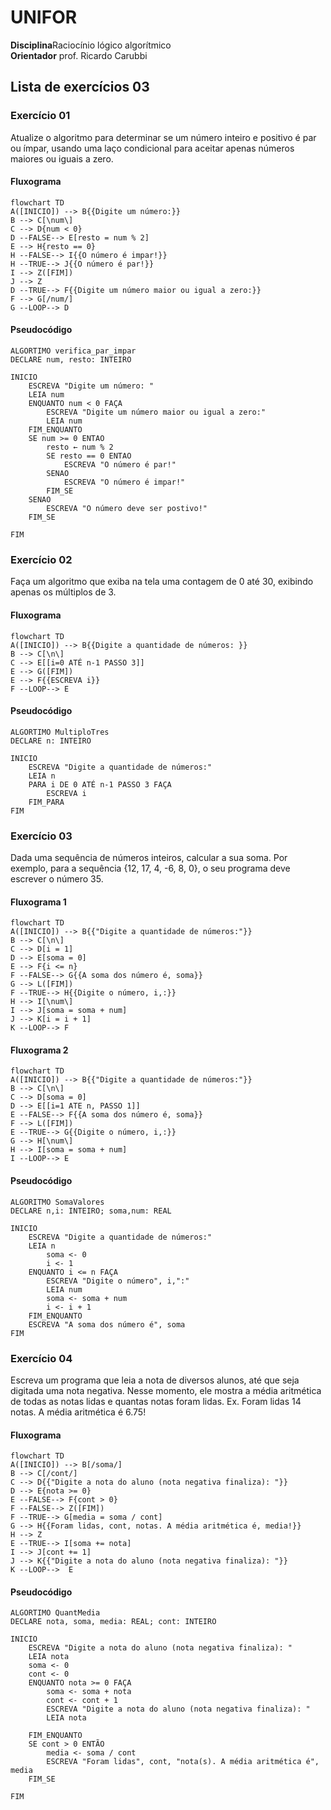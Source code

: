 # UNIFOR
**Disciplina**Raciocínio lógico algorítmico <br>
**Orientador** prof. Ricardo Carubbi
## Lista de exercícios 03

### Exercício 01
Atualize o algoritmo para determinar se um número inteiro e positivo é par ou ímpar, usando uma laço condicional para aceitar apenas números maiores ou iguais a zero. 

#### Fluxograma

```mermaid
flowchart TD
A([INICIO]) --> B{{Digite um número:}}
B --> C[\num\]
C --> D{num < 0}
D --FALSE--> E[resto = num % 2]
E --> H{resto == 0}
H --FALSE--> I{{O número é impar!}}
H --TRUE--> J{{O número é par!}}
I --> Z([FIM])
J --> Z
D --TRUE--> F{{Digite um número maior ou igual a zero:}}
F --> G[/num/]
G --LOOP--> D
```

#### Pseudocódigo 

```
ALGORTIMO verifica_par_impar
DECLARE num, resto: INTEIRO

INICIO
	ESCREVA "Digite um número: "
	LEIA num
	ENQUANTO num < 0 FAÇA
		ESCREVA "Digite um número maior ou igual a zero:"
		LEIA num
    FIM_ENQUANTO
	SE num >= 0 ENTAO
		resto ← num % 2
		SE resto == 0 ENTAO
			ESCREVA "O número é par!"
		SENAO
			ESCREVA "O número é impar!"
        FIM_SE
	SENAO                               
		ESCREVA "O número deve ser postivo!"
    FIM_SE

FIM
```
### Exercício 02 
Faça um algoritmo que exiba na tela uma contagem de 0 até 30, exibindo apenas os múltiplos de 3.

#### Fluxograma 

```mermaid
flowchart TD
A([INICIO]) --> B{{Digite a quantidade de números: }}
B --> C[\n\]
C --> E[[i=0 ATÉ n-1 PASSO 3]]
E --> G([FIM])
E --> F{{ESCREVA i}}
F --LOOP--> E
```

#### Pseudocódigo

```
ALGORTIMO MultiploTres
DECLARE n: INTEIRO

INICIO
	ESCREVA "Digite a quantidade de números:"
	LEIA n
	PARA i DE 0 ATÉ n-1 PASSO 3 FAÇA
		ESCREVA i
    FIM_PARA
FIM
```
### Exercício 03 
Dada uma sequência de números inteiros, calcular a sua soma. 
Por exemplo, para a sequência {12, 17, 4, -6, 8, 0}, o seu programa deve escrever o número 35.

#### Fluxograma 1

```mermaid
flowchart TD
A([INICIO]) --> B{{"Digite a quantidade de números:"}}
B --> C[\n\]
C --> D[i = 1]
D --> E[soma = 0]
E --> F{i <= n}
F --FALSE--> G{{A soma dos número é, soma}}
G --> L([FIM])
F --TRUE--> H{{Digite o número, i,:}}
H --> I[\num\]
I --> J[soma = soma + num]
J --> K[i = i + 1]
K --LOOP--> F
```

#### Fluxograma 2
```mermaid
flowchart TD
A([INICIO]) --> B{{"Digite a quantidade de números:"}}
B --> C[\n\]
C --> D[soma = 0]
D --> E[[i=1 ATE n, PASSO 1]]
E --FALSE--> F{{A soma dos número é, soma}}
F --> L([FIM])
E --TRUE--> G{{Digite o número, i,:}}
G --> H[\num\]
H --> I[soma = soma + num]
I --LOOP--> E
```

#### Pseudocódigo 

```
ALGORITMO SomaValores
DECLARE n,i: INTEIRO; soma,num: REAL

INICIO
	ESCREVA "Digite a quantidade de números:"
	LEIA n
	    soma <- 0
	    i <- 1
	ENQUANTO i <= n FAÇA
		ESCREVA "Digite o número", i,":"
		LEIA num
		soma <- soma + num
		i <- i + 1
    FIM_ENQUANTO
	ESCREVA "A soma dos número é", soma
FIM
```
### Exercício 04 
Escreva um programa que leia a nota de diversos alunos, até que seja digitada uma nota negativa. 
Nesse momento, ele mostra a média aritmética de todas as notas lidas e quantas notas foram lidas. 
Ex. Foram lidas 14 notas. A média aritmética é 6.75!

#### Fluxograma

```mermaid
flowchart TD
A([INICIO]) --> B[/soma/]
B --> C[/cont/]
C --> D{{"Digite a nota do aluno (nota negativa finaliza): "}}
D --> E{nota >= 0}
E --FALSE--> F{cont > 0}
F --FALSE--> Z([FIM]) 
F --TRUE--> G[media = soma / cont]
G --> H{{Foram lidas, cont, notas. A média aritmética é, media!}}
H --> Z
E --TRUE--> I[soma += nota]
I --> J[cont += 1]
J --> K{{"Digite a nota do aluno (nota negativa finaliza): "}}
K --LOOP-->  E
```

#### Pseudocódigo

```
ALGORTIMO QuantMedia
DECLARE nota, soma, media: REAL; cont: INTEIRO

INICIO
	ESCREVA "Digite a nota do aluno (nota negativa finaliza): "
	LEIA nota
	soma <- 0
	cont <- 0
	ENQUANTO nota >= 0 FAÇA
		soma <- soma + nota
		cont <- cont + 1
		ESCREVA "Digite a nota do aluno (nota negativa finaliza): "
		LEIA nota

	FIM_ENQUANTO
	SE cont > 0 ENTÃO
		media <- soma / cont
		ESCREVA "Foram lidas", cont, "nota(s). A média aritmética é", media
    FIM_SE

FIM
```


    
```

